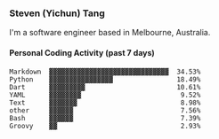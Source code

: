 ### Steven (Yichun) Tang

I'm a software engineer based in Melbourne, Australia.

#### Personal Coding Activity (past 7 days)
```
Markdown  ▓▓▓▓▓▓▓▓▓▓▓▓▓▓▓▓▓▓▓▓▓▓▓▓▓▓▓▓▓▓  34.53%
Python    ▓▓▓▓▓▓▓▓▓▓▓▓▓▓▓▓                18.49%
Dart      ▓▓▓▓▓▓▓▓▓                       10.61%
YAML      ▓▓▓▓▓▓▓▓                         9.52%
Text      ▓▓▓▓▓▓▓                          8.98%
other     ▓▓▓▓▓▓                           7.56%
Bash      ▓▓▓▓▓▓                           7.39%
Groovy    ▓▓                               2.93%
```
